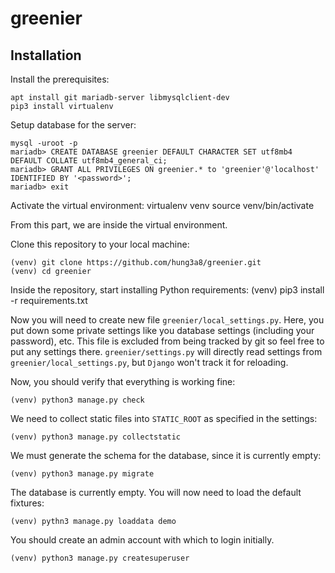 # greenier

## Installation

Install the prerequisites:

    apt install git mariadb-server libmysqlclient-dev
    pip3 install virtualenv

Setup database for the server:

    mysql -uroot -p
    mariadb> CREATE DATABASE greenier DEFAULT CHARACTER SET utf8mb4 DEFAULT COLLATE utf8mb4_general_ci;
    mariadb> GRANT ALL PRIVILEGES ON greenier.* to 'greenier'@'localhost' IDENTIFIED BY '<password>';
    mariadb> exit

Activate the virtual environment:
    virtualenv venv
    source venv/bin/activate

From this part, we are inside the virtual environment.

Clone this repository to your local machine:

    (venv) git clone https://github.com/hung3a8/greenier.git
    (venv) cd greenier

Inside the repository, start installing Python requirements:
    (venv) pip3 install -r requirements.txt

Now you will need to create new file `greenier/local_settings.py`. Here, you put down some private settings like you database settings (including your password), etc. This file is excluded from being tracked by git so feel free to put any settings there. `greenier/settings.py` will directly read settings from `greenier/local_settings.py`, but `Django` won't track it for reloading.

Now, you should verify that everything is working fine:

    (venv) python3 manage.py check

We need to collect static files into `STATIC_ROOT` as specified in the settings:

    (venv) python3 manage.py collectstatic

We must generate the schema for the database, since it is currently empty:

    (venv) python3 manage.py migrate

The database is currently empty. You will now need to load the default fixtures:

    (venv) pythn3 manage.py loaddata demo

You should create an admin account with which to login initially.

    (venv) python3 manage.py createsuperuser
